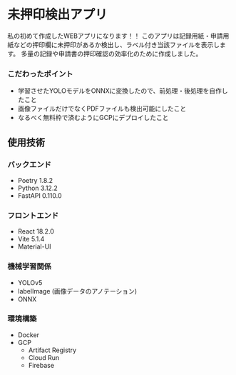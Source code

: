 # 未押印検出アプリ

私の初めて作成したWEBアプリになります！！
このアプリは記録用紙・申請用紙などの押印欄に未押印があるか検出し、ラベル付き当該ファイルを表示します。
多量の記録や申請書の押印確認の効率化のために作成しました。

### こだわったポイント
* 学習させたYOLOモデルをONNXに変換したので、前処理・後処理を自作したこと
* 画像ファイルだけでなくPDFファイルも検出可能にしたこと
* なるべく無料枠で済むようにGCPにデプロイしたこと


## 使用技術
### バックエンド
* Poetry 1.8.2
* Python 3.12.2
* FastAPI 0.110.0

### フロントエンド
* React 18.2.0
* Vite 5.1.4
* Material-UI

### 機械学習関係
* YOLOv5
* labelImage (画像データのアノテーション)
* ONNX
  
### 環境構築
* Docker
* GCP
  * Artifact Registry
  * Cloud Run
  * Firebase


